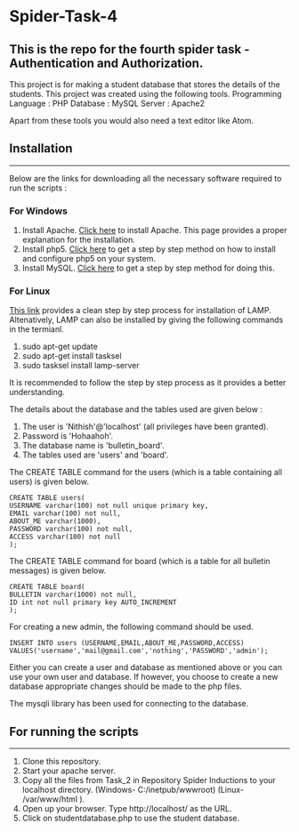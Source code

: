 # Spider-Task-4
This is the repo for the fourth spider task - Authentication and Authorization.
-----------------------------------------

This project is for making a student database that stores the details of the students. This project was created
using the following tools.
Programming Language : PHP
Database : MySQL
Server : Apache2

Apart from these tools you would also need a text editor like Atom.

## Installation
------------

Below are the links for downloading all the necessary software required to run the scripts :

### For Windows   


  1. Install Apache. [Click here](https://www.sitepoint.com/how-to-install-apache-on-windows/) to install Apache. This page provides a proper explanation for the installation.
  2. Install php5. [Click here](https://www.sitepoint.com/how-to-install-php-on-windows/) to get a step by step method on how to install and configure php5 on your system.
  3. Install MySQL. [Click here](https://www.sitepoint.com/how-to-install-mysql/) to get a step by step method for doing this.

### For Linux

[This link](https://www.digitalocean.com/community/tutorials/how-to-install-linux-apache-mysql-php-lamp-stack-on-ubuntu-14-04) provides a clean step by step process for installation of LAMP.
Altenatively, LAMP can also be installed by giving the following commands in the termianl.
  1. sudo apt-get update
  2.  sudo apt-get install tasksel
  3. sudo tasksel install lamp-server

It is recommended to follow the step by step process as it provides a better understanding.

The details about the database and the tables used are given below :

  1. The user is 'Nithish'@'localhost' (all privileges have been granted).
  2. Password is 'Hohaahoh'.
  3. The database name is 'bulletin_board'.
  4. The tables used are 'users' and 'board'.

The CREATE TABLE command for the users (which is a table containing all users) is given below.
```
CREATE TABLE users(
USERNAME varchar(100) not null unique primary key,
EMAIL varchar(100) not null,
ABOUT_ME varchar(1000),
PASSWORD varchar(100) not null,
ACCESS varchar(100) not null
);
```
The CREATE TABLE command for board (which is a table for all bulletin messages) is given below.
```
CREATE TABLE board(
BULLETIN varchar(1000) not null,
ID int not null primary key AUTO_INCREMENT
);
```
For creating a new admin, the following command should be used.
```
INSERT INTO users (USERNAME,EMAIL,ABOUT_ME,PASSWORD,ACCESS)
VALUES('username','mail@gmail.com','nothing','PASSWORD','admin');
```

Either you can create a user and database as mentioned above or you can use your own user and database. If however,
you choose to create  a new database appropriate changes should be made to the php files.

The mysqli library has been used for connecting to the database.

## For running the scripts ##
------------------------

  1. Clone this repository.
  2. Start your apache server.
  3. Copy all the files from Task_2 in Repository Spider Inductions to your localhost directory.
(Windows- C:/inetpub/wwwroot) (Linux- /var/www/html ).
  4. Open up your browser. Type http://localhost/ as the URL.
  5. Click on studentdatabase.php to use the student database.
